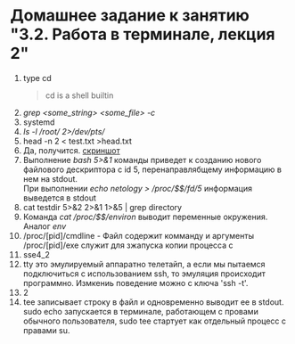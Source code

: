 # Домашнее задание к занятию "3.2. Работа в терминале, лекция 2"

1. type cd 
    >cd is a shell builtin
2. *grep <some_string> <some_file> -с*
3. systemd
4. *ls -l /root/ 2>/dev/pts/* 
5. head -n 2 < test.txt >head.txt
6. Да, получится. [скриншот](https://disk.yandex.ru/i/xH3U_lOGhiBrHQ)
7. Выполнение *bash 5>&1* команды приведет к созданию нового файлового дескриптора с id 5, перенаправлябщему информацию в нем на stdout. <br> При выполнении *echo netology > /proc/$$/fd/5* информация выведется в stdout
8. cat testdir 5>&2 2>&1 1>&5 | grep directory
9. Команда *cat /proc/$$/environ* выводит переменные окружения. Аналог *env*
10. /proc/[pid]/cmdline - Файл содержит комманду и аргументы <br>/proc/[pid]/exe служит для зжапуска копии процесса с <PID>
11. sse4_2
12. tty это эмулируемый аппаратно телетайп, а если мы пытаемся подключиться с использованием ssh, то эмуляция происходит программно. Измкениь поведение можно с ключа 'ssh -t'.
13. 2
14. tee записывает строку в файл и одновременно выводит ее в stdout. sudo echo запускается в терминале, работающем с провами обычного пользователя, sudo tee стартует как отдельный процесс с правами su. 